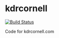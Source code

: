 kdrcornell
==========
[![Build Status](https://travis-ci.org/awbn/kdrcornell.png?branch=master,staging)](https://travis-ci.org/awbn/kdrcornell)

Code for kdrcornell.com
